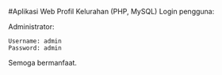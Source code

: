 #Aplikasi Web Profil Kelurahan (PHP, MySQL)
Login pengguna:

Administrator:

    Username: admin
    Password: admin

Semoga bermanfaat.